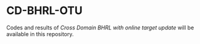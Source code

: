 # CD-BHRL-OTU
Codes and results of _Cross Domain BHRL with online target update_ will be available in this repository. 
